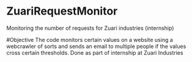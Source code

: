 # ZuariRequestMonitor
Monitoring the number of requests for Zuari industries (internship)

#Objective
The code monitors certain values on a website using a webcrawler of sorts and sends an email to multiple people if the values cross certain thresholds.
Done as part of internship at Zuari Industries
